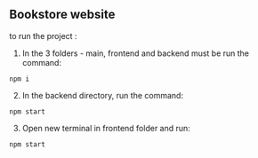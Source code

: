 ## Bookstore website

to run the project :

1. In the 3 folders - main, frontend and backend must be run the command:

```
npm i
```

2. In the backend directory, run the command:

```
npm start
```

3. Open new terminal in frontend folder and run:

```
npm start
```
